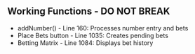 ## Working Functions - DO NOT BREAK
* addNumber() - Line 160: Processes number entry and bets
* Place Bets button - Line 1035: Creates pending bets
* Betting Matrix - Line 1084: Displays bet history